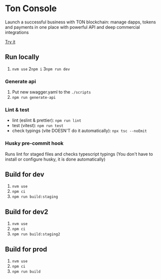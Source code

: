 # Ton Console
Launch a successful business with TON blockchain: manage dapps, tokens and payments in one place with powerful API and deep commercial integrations

[Try it](https://tonconsole.com/)

## Run locally
1. `nvm use`
2`npm i`
3`npm run dev`

### Generate api
1. Put new swagger.yaml to the `./scripts`
2. `npm run generate-api`

### Lint & test
- lint (eslint & prettier): `npm run lint`
- test (vitest): `npm run test`
- check typings (vite DOESN'T do it automatically): `npx tsc --noEmit`

### Husky pre-commit hook
Runs lint for staged files and checks typescript typings
(You don't have to install or configure husky, it is done automatically) 

## Build for dev
1. `nvm use`
2. `npm ci`
3. `npm run build:staging`

## Build for dev2
1. `nvm use`
2. `npm ci`
3. `npm run build:staging2`

## Build for prod
1. `nvm use`
2. `npm ci`
3. `npm run build`

